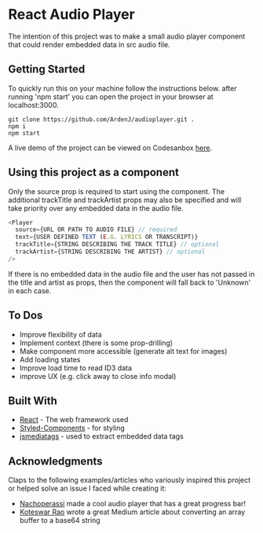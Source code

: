 # React Audio Player

The intention of this project was to make a small audio player component that could render embedded data in src audio file.

## Getting Started

To quickly run this on your machine follow the instructions below. after running 'npm start' you can open the project in your browser at localhost:3000.

```
git clone https://github.com/ArdenJ/audioplayer.git .
npm i
npm start
```

A live demo of the project can be viewed on Codesanbox [here](https://codesandbox.io/s/github/ArdenJ/audioplayer).

## Using this project as a component

Only the source prop is required to start using the component. The additional trackTitle and trackArtist props may also be specified and will take priority over any embedded data in the audio file.

```js
<Player
  source={URL OR PATH TO AUDIO FILE} // required
  text={USER DEFINED TEXT (E.G. LYRICS OR TRANSCRIPT)}
  trackTitle={STRING DESCRIBING THE TRACK TITLE} // optional
  trackArtist={STRING DESCRIBING THE ARTIST} // optional
/>
```

If there is no embedded data in the audio file and the user has not passed in the title and artist as props, then the component will fall back to 'Unknown' in each case.

## To Dos

- Improve flexibility of data
- Implement context (there is some prop-drilling)
- Make component more accessible (generate alt text for images)
- Add loading states
- Improve load time to read ID3 data
- improve UX (e.g. click away to close info modal)

## Built With

- [React](https://reactjs.org/) - The web framework used
- [Styled-Components](https://styled-components.com/) - for styling
- [jsmediatags](https://www.npmjs.com/package/jsmediatags) - used to extract embedded data tags

## Acknowledgments

Claps to the following examples/articles who variously inspired this project or helped solve an issue I faced while creating it:

- [Nachoperassi](https://codesandbox.io/s/5wwj02qy7k) made a cool audio player that has a great progress bar!
- [Koteswar Rao](https://medium.com/@koteswar.meesala/convert-array-buffer-to-base64-string-to-display-images-in-angular-7-4c443db242cd) wrote a great Medium article about converting an array buffer to a base64 string
